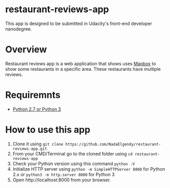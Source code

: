 # restaurant-reviews-app
This app is designed to be submitted in Udacity's front-end developer nanodegree.

# Overview
Restaurant reviews app is a web application that shows uses [Mapbox](https://www.mapbox.com) to show some restaurants in a specific area. These restaurants have multiple reviews.

# Requiremnts
* [Python 2.7 or Python 3](https://www.python.org)

# How to use this app
1. Clone it using  `git clone https://github.com/NadaElgendy/restaurant-reviews-app.git`
2. From your CMD/Terminal go to the cloned folder using `cd restaurant-reviews-app`
3. Check your Python version using this command `python -V`
4. Initialize HTTP server using `python -m SimpleHTTPServer 8000` for Python 2.x or `python3 -m http.server 8000` for Python 3
5. Open http://localhost:8000 from your browser.

